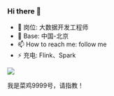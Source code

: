 ### Hi there 👋
- 🔭 岗位: 大数据开发工程师 
- 🌱 Base: 中国-北京
- 📫 How to reach me: follow me
- ⚡ 充电: Flink、Spark

<a href="https://github.com/anuraghazra/github-readme-stats">
  <img align="center" src="https://github-readme-stats.vercel.app/api?username=liubinyoung&theme=swift&show_icons=true" />
</a>
<!-- <img align="center" src="https://github-readme-stats.vercel.app/api/top-langs/?username=liubinyoung&theme=swift&layout=default" />-->

我是菜鸡9999号，请指教！




<!--
**liubinyoung/liubinyoung** is a ✨ _special_ ✨ repository because its `README.md` (this file) appears on your GitHub profile.

Here are some ideas to get you started:

- 🔭 I’m currently working on ...
- 🌱 I’m currently learning ...
- 👯 I’m looking to collaborate on ...
- 🤔 I’m looking for help with ...
- 💬 Ask me about ...
- 📫 How to reach me: ...
- 😄 Pronouns: ...
- ⚡ Fun fact: ...
-->
